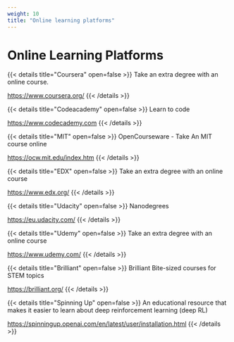 ```yaml
---
weight: 10
title: "Online learning platforms"
---
```

# Online Learning Platforms

{{< details title="Coursera" open=false >}}
Take an extra degree with an online course.

https://www.coursera.org/
{{< /details >}}

{{< details title="Codeacademy" open=false >}}
Learn to code

https://www.codecademy.com
{{< /details >}}

{{< details title="MIT" open=false >}}
OpenCourseware - Take An MIT course online

https://ocw.mit.edu/index.htm
{{< /details >}}

{{< details title="EDX" open=false >}}
Take an extra degree with an online course

https://www.edx.org/
{{< /details >}}

{{< details title="Udacity" open=false >}}
Nanodegrees <br>

https://eu.udacity.com/
{{< /details >}}

{{< details title="Udemy" open=false >}}
Take an extra degree with an online course

https://www.udemy.com/
{{< /details >}}

{{< details title="Brilliant" open=false >}}
Brilliant Bite-sized courses for STEM topics

https://brilliant.org/
{{< /details >}}

{{< details title="Spinning Up" open=false >}}
An educational resource that makes it easier to learn about deep reinforcement learning (deep RL)

https://spinningup.openai.com/en/latest/user/installation.html
{{< /details >}}
